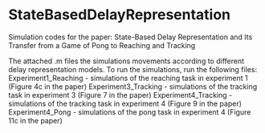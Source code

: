 # StateBasedDelayRepresentation
Simulation codes for the paper: State-Based Delay Representation and Its Transfer from a Game of Pong to Reaching and Tracking

The attached .m files the simulations movements according to different delay representation models.
To run the simulations, run the following files:
Experiment1_Reaching - simulations of the reaching task in experiment 1 (Figure 4c in the paper)
Experiment3_Tracking - simulations of the tracking task in experiment 3 (Figure 7 in the paper)
Experiment4_Tracking - simulations of the tracking task in experiment 4 (Figure 9 in the paper)
Experiment4_Pong - simulations of the pong task in experiment 4 (Figure 11c in the paper)
